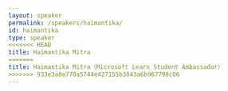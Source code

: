 ```yaml
---
layout: speaker
permalink: /speakers/haimantika/
id: haimantika
type: speaker
<<<<<<< HEAD
title: Haimantika Mitra
=======
title: Haimantika Mitra（Microsoft Learn Student Ambassador）
>>>>>>> 933e3a8e770a5744e427155b3043a6b967798c06
---
```

